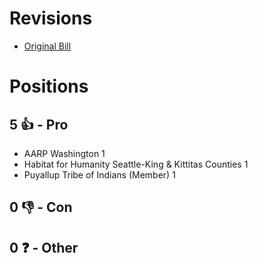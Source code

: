 # Revisions
* [Original Bill](1/)

# Positions
## 5 👍 - Pro
* AARP Washington 1
* Habitat for Humanity Seattle-King & Kittitas Counties 1
* Puyallup Tribe of Indians (Member) 1

## 0 👎 - Con

## 0 ❓ - Other
